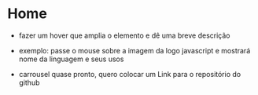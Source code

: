 # Home
- fazer um hover que amplia o elemento e dê uma breve descrição
- exemplo: passe o mouse sobre a imagem da logo javascript e mostrará nome da linguagem e seus usos

- carrousel quase pronto, quero colocar um Link para o repositório do github